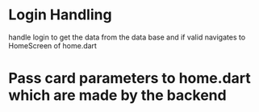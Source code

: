 # Login Handling
  handle login to get the data from the data base and if valid navigates to HomeScreen of home.dart


# Pass card parameters to home.dart which are made by the backend
